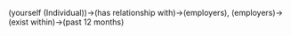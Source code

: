 (yourself (Individual))->(has relationship with)->(employers), (employers)->(exist within)->(past 12 months)